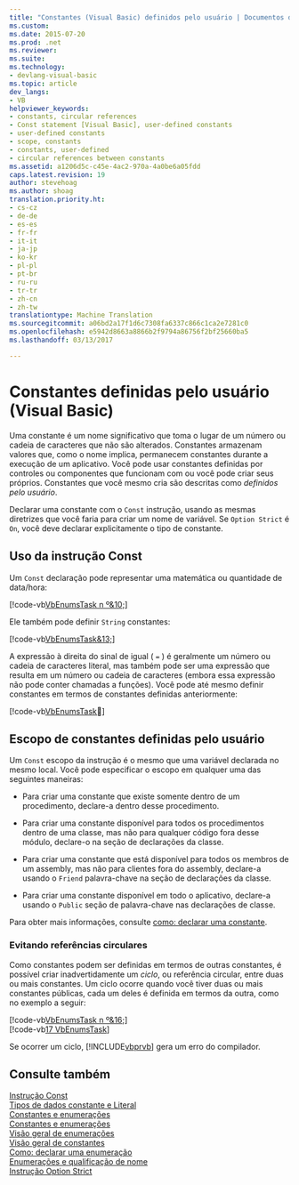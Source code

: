 ```yaml
---
title: "Constantes (Visual Basic) definidos pelo usuário | Documentos do Microsoft"
ms.custom: 
ms.date: 2015-07-20
ms.prod: .net
ms.reviewer: 
ms.suite: 
ms.technology:
- devlang-visual-basic
ms.topic: article
dev_langs:
- VB
helpviewer_keywords:
- constants, circular references
- Const statement [Visual Basic], user-defined constants
- user-defined constants
- scope, constants
- constants, user-defined
- circular references between constants
ms.assetid: a1206d5c-c45e-4ac2-970a-4a0be6a05fdd
caps.latest.revision: 19
author: stevehoag
ms.author: shoag
translation.priority.ht:
- cs-cz
- de-de
- es-es
- fr-fr
- it-it
- ja-jp
- ko-kr
- pl-pl
- pt-br
- ru-ru
- tr-tr
- zh-cn
- zh-tw
translationtype: Machine Translation
ms.sourcegitcommit: a06bd2a17f1d6c7308fa6337c866c1ca2e7281c0
ms.openlocfilehash: e5942d8663a8866b2f9794a86756f2bf25660ba5
ms.lasthandoff: 03/13/2017

---
```

# <a name="user-defined-constants-visual-basic"></a>Constantes definidas pelo usuário (Visual Basic)
Uma constante é um nome significativo que toma o lugar de um número ou cadeia de caracteres que não são alterados. Constantes armazenam valores que, como o nome implica, permanecem constantes durante a execução de um aplicativo. Você pode usar constantes definidas por controles ou componentes que funcionam com ou você pode criar seus próprios. Constantes que você mesmo cria são descritas como *definidos pelo usuário*.  
  
 Declarar uma constante com o `Const` instrução, usando as mesmas diretrizes que você faria para criar um nome de variável. Se `Option Strict` é `On`, você deve declarar explicitamente o tipo de constante.  
  
## <a name="const-statement-usage"></a>Uso da instrução Const  
 Um `Const` declaração pode representar uma matemática ou quantidade de data/hora:  
  
 [!code-vb[VbEnumsTask n º&10;](../../../../visual-basic/language-reference/statements/codesnippet/VisualBasic/user-defined-constants_1.vb)]  
  
 Ele também pode definir `String` constantes:  
  
 [!code-vb[VbEnumsTask&13;](../../../../visual-basic/language-reference/statements/codesnippet/VisualBasic/user-defined-constants_2.vb)]  
  
 A expressão à direita do sinal de igual ( `=` ) é geralmente um número ou cadeia de caracteres literal, mas também pode ser uma expressão que resulta em um número ou cadeia de caracteres (embora essa expressão não pode conter chamadas a funções). Você pode até mesmo definir constantes em termos de constantes definidas anteriormente:  
  
 [!code-vb[VbEnumsTask&#15;](../../../../visual-basic/language-reference/statements/codesnippet/VisualBasic/user-defined-constants_3.vb)]  
  
## <a name="scope-of-user-defined-constants"></a>Escopo de constantes definidas pelo usuário  
 Um `Const` escopo da instrução é o mesmo que uma variável declarada no mesmo local. Você pode especificar o escopo em qualquer uma das seguintes maneiras:  
  
-   Para criar uma constante que existe somente dentro de um procedimento, declare-a dentro desse procedimento.  
  
-   Para criar uma constante disponível para todos os procedimentos dentro de uma classe, mas não para qualquer código fora desse módulo, declare-o na seção de declarações da classe.  
  
-   Para criar uma constante que está disponível para todos os membros de um assembly, mas não para clientes fora do assembly, declare-a usando o `Friend` palavra-chave na seção de declarações da classe.  
  
-   Para criar uma constante disponível em todo o aplicativo, declare-a usando o `Public` seção de palavra-chave nas declarações de classe.  
  
 Para obter mais informações, consulte [como: declarar uma constante](../../../../visual-basic/programming-guide/language-features/constants-enums/how-to-declare-a-constant.md).  
  
### <a name="avoiding-circular-references"></a>Evitando referências circulares  
 Como constantes podem ser definidas em termos de outras constantes, é possível criar inadvertidamente um *ciclo*, ou referência circular, entre duas ou mais constantes. Um ciclo ocorre quando você tiver duas ou mais constantes públicas, cada um deles é definida em termos da outra, como no exemplo a seguir:  
  
 [!code-vb[VbEnumsTask n º&16;](../../../../visual-basic/language-reference/statements/codesnippet/VisualBasic/user-defined-constants_4.vb)]  
[!code-vb[17 VbEnumsTask](../../../../visual-basic/language-reference/statements/codesnippet/VisualBasic/user-defined-constants_5.vb)]  
  
 Se ocorrer um ciclo, [!INCLUDE[vbprvb](../../../../csharp/programming-guide/concepts/linq/includes/vbprvb_md.md)] gera um erro do compilador.  
  
## <a name="see-also"></a>Consulte também  
 [Instrução Const](../../../../visual-basic/language-reference/statements/const-statement.md)   
 [Tipos de dados constante e Literal](../../../../visual-basic/programming-guide/language-features/constants-enums/constant-and-literal-data-types.md)   
 [Constantes e enumerações](../../../../visual-basic/programming-guide/language-features/constants-enums/index.md)   
 [Constantes e enumerações](../../../../visual-basic/language-reference/constants-and-enumerations.md)   
 [Visão geral de enumerações](../../../../visual-basic/programming-guide/language-features/constants-enums/enumerations-overview.md)   
 [Visão geral de constantes](../../../../visual-basic/programming-guide/language-features/constants-enums/constants-overview.md)   
 [Como: declarar uma enumeração](../../../../visual-basic/programming-guide/language-features/constants-enums/how-to-declare-enumerations.md)   
 [Enumerações e qualificação de nome](../../../../visual-basic/programming-guide/language-features/constants-enums/enumerations-and-name-qualification.md)   
 [Instrução Option Strict](../../../../visual-basic/language-reference/statements/option-strict-statement.md)
